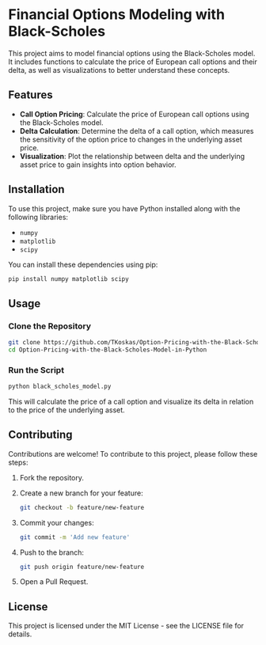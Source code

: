 # Financial Options Modeling with Black-Scholes

This project aims to model financial options using the Black-Scholes model. It includes functions to calculate the price of European call options and their delta, as well as visualizations to better understand these concepts.

## Features

- **Call Option Pricing**: Calculate the price of European call options using the Black-Scholes model.
- **Delta Calculation**: Determine the delta of a call option, which measures the sensitivity of the option price to changes in the underlying asset price.
- **Visualization**: Plot the relationship between delta and the underlying asset price to gain insights into option behavior.

## Installation

To use this project, make sure you have Python installed along with the following libraries:
- `numpy`
- `matplotlib`
- `scipy`

You can install these dependencies using pip:

```bash
pip install numpy matplotlib scipy
```

## Usage

### Clone the Repository


```bash
git clone https://github.com/TKoskas/Option-Pricing-with-the-Black-Scholes-Model-in-Python
cd Option-Pricing-with-the-Black-Scholes-Model-in-Python
```

### Run the Script

```bash
python black_scholes_model.py
```

This will calculate the price of a call option and visualize its delta in relation to the price of the underlying asset.

## Contributing
Contributions are welcome! To contribute to this project, please follow these steps:

1. Fork the repository.
2. Create a new branch for your feature:

    ```bash
    git checkout -b feature/new-feature
    ```

3. Commit your changes:

    ```bash
    git commit -m 'Add new feature'
    ```

4. Push to the branch:

    ```bash
    git push origin feature/new-feature
    ```

5. Open a Pull Request.

## License
This project is licensed under the MIT License - see the LICENSE file for details.
